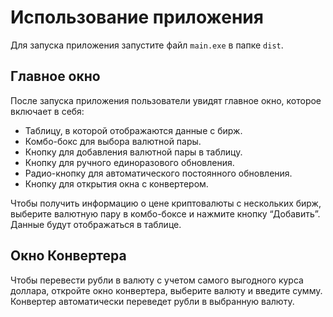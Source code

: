 # Использование приложения
Для запуска приложения запустите файл `main.exe` в папке `dist`.

## Главное окно
После запуска приложения пользователи увидят главное окно, которое включает в себя:
- Таблицу, в которой отображаются данные с бирж.
- Комбо-бокс для выбора валютной пары.
- Кнопку для добавления валютной пары в таблицу.
- Кнопку для ручного единоразового обновления.
- Радио-кнопку для автоматического постоянного обновления.
- Кнопку для открытия окна с конвертером.

Чтобы получить информацию о цене криптовалюты с нескольких бирж, выберите валютную пару в комбо-боксе и нажмите кнопку “Добавить”. Данные будут отображаться в таблице.

## Окно Конвертера
Чтобы перевести рубли в валюту с учетом самого выгодного курса доллара, откройте окно конвертера, выберите валюту и введите сумму. Конвертер автоматически переведет рубли в выбранную валюту.